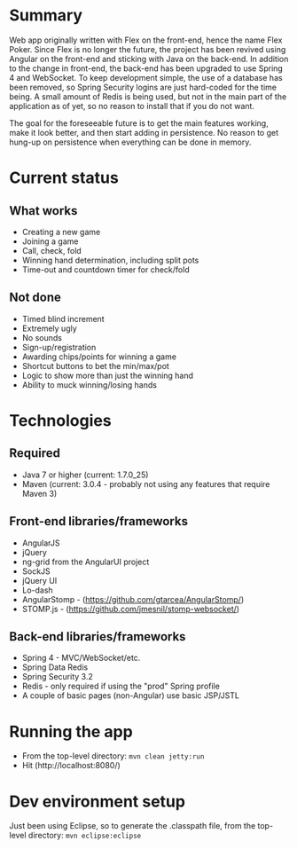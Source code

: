 Summary
======

Web app originally written with Flex on the front-end, hence the name Flex Poker.  Since Flex is no longer the future, the project has been revived using Angular on the front-end and sticking with Java on the back-end.  In addition to the change in front-end, the back-end has been upgraded to use Spring 4 and WebSocket.  To keep development simple, the use of a database has been removed, so Spring Security logins are just hard-coded for the time being.  A small amount of Redis is being used, but not in the main part of the application as of yet, so no reason to install that if you do not want.

The goal for the foreseeable future is to get the main features working, make it look better, and then start adding in persistence.  No reason to get hung-up on persistence when everything can be done in memory.

Current status
==============

What works
----------

* Creating a new game
* Joining a game
* Call, check, fold
* Winning hand determination, including split pots
* Time-out and countdown timer for check/fold

Not done
--------

* Timed blind increment
* Extremely ugly
* No sounds
* Sign-up/registration
* Awarding chips/points for winning a game
* Shortcut buttons to bet the min/max/pot
* Logic to show more than just the winning hand
* Ability to muck winning/losing hands

Technologies
============

Required
--------

* Java 7 or higher (current: 1.7.0_25)
* Maven (current: 3.0.4 - probably not using any features that require Maven 3)

Front-end libraries/frameworks
------------------------------

* AngularJS
* jQuery
* ng-grid from the AngularUI project
* SockJS
* jQuery UI
* Lo-dash
* AngularStomp - (https://github.com/gtarcea/AngularStomp/)
* STOMP.js - (https://github.com/jmesnil/stomp-websocket/)

Back-end libraries/frameworks
-----------------------------

* Spring 4 - MVC/WebSocket/etc.
* Spring Data Redis
* Spring Security 3.2
* Redis - only required if using the "prod" Spring profile
* A couple of basic pages (non-Angular) use basic JSP/JSTL

Running the app
===============

* From the top-level directory: `mvn clean jetty:run`
* Hit (http://localhost:8080/)

Dev environment setup
=====================

Just been using Eclipse, so to generate the .classpath file, from the top-level directory: `mvn eclipse:eclipse`
